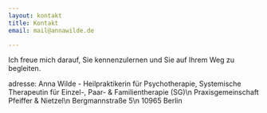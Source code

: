 ```yaml
---
layout: kontakt
title: Kontakt
email: mail@annawilde.de

---
```

Ich freue mich darauf, Sie kennenzulernen und Sie auf Ihrem Weg zu begleiten.

adresse: Anna Wilde - Heilpraktikerin für Psychotherapie, Systemische Therapeutin für
Einzel-, Paar- & Familientherapie (SG)\n
Praxisgemeinschaft Pfeiffer & Nietzel\n
Bergmannstraße 5\n
10965 Berlin